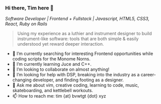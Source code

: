 ### Hi there, Tim here 👋
*Software Developer | Frontend + Fullstack | Javascript, HTML5, CSS3, React, Ruby on Rails*

> Using my experience as a luthier and instrument designer to build instrument-like software: tools that are both simple & easily understood yet reward deeper interaction.

- 🔭 I’m currently searching for interesting Frontend opportunities while coding scripts for the Monome Norns.
- 🌱 I’m currently learning Juce and C++.
- 👯 I’m looking to collaborate on almost anything!
- 🤔 I’m looking for help with DSP, breaking into the industry as a career-changing developer, and finding footing as a designer.
- 💬 Ask me about vim, creative coding, learning to code, music, skateboarding, and kettlebell workouts.
- 📫 How to reach me: tim {at} bvwtgt {dot} xyz
